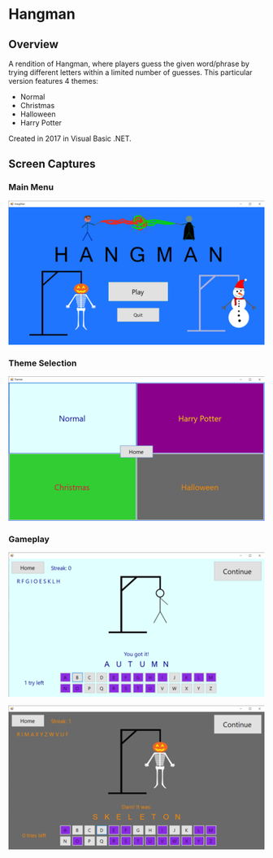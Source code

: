 # Hangman

## Overview

A rendition of Hangman, where players guess the given word/phrase by trying different letters within a limited number of guesses.
This particular version features 4 themes:
* Normal
* Christmas
* Halloween
* Harry Potter

Created in 2017 in Visual Basic .NET.

## Screen Captures

### Main Menu

![mainmenu](Images/main.png)

### Theme Selection

![selectmenu](Images/select.png)

### Gameplay

![play1](Images/play1.png)

![play2](Images/play2.png)
